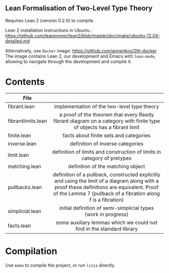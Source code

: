 ## Lean Formalisation of Two-Level Type Theory

Requires Lean 2 (version 0.2.0) to compile.

Lean 2 installation instructions in Ubuntu : https://github.com/leanprover/lean2/blob/master/doc/make/ubuntu-12.04-detailed.md

Alternatively, use `Docker` image: https://github.com/annenkov/2ltt-docker
The image contains Lean 2, our development and Emacs with `lean-mode`, allowing to navigate through the development and compile it.

# Contents

| File | |
|--------------------|:--------------------------------------------------------------------:
| fibrant.lean       | implementation of the two-level type theory
| fibrantlimits.lean | a proof of the theorem that every Reedy fibrant diagram on a category with finite type of objects has a fibrant limit
| finite.lean        | facts about finite sets and categories
| inverse.lean       | definition of inverse categories
| limit.lean         | definition of limits and construction of limits in category of pretypes
| matching.lean      | definition of the matching object
| pullbacks.lean     | definition of a pullback, constructed explicitly and using the limit of a diagram along with a proof these definitions are equivalent. Proof of the Lemma 7 (pullback of a fibration along f is a fibration)
| simplicial.lean    | initial definition of semi-simplicial types (work in progress)
| facts.lean         | some auxiliary lemmas which we could not find in the standard library

# Compilation

Use ```make``` to compile the project, or run ```linja``` directly.
